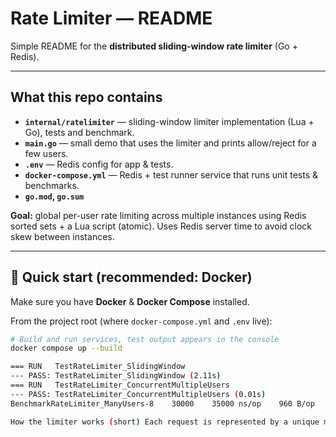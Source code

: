 # Rate Limiter — README

Simple README for the **distributed sliding-window rate limiter** (Go + Redis).

---

## What this repo contains

- **`internal/ratelimiter`** — sliding-window limiter implementation (Lua + Go), tests and benchmark.
- **`main.go`** — small demo that uses the limiter and prints allow/reject for a few users.
- **`.env`** — Redis config for app & tests.
- **`docker-compose.yml`** — Redis + test runner service that runs unit tests & benchmarks.
- **`go.mod`, `go.sum`**

**Goal:** global per-user rate limiting across multiple instances using Redis sorted sets + a Lua script (atomic).
Uses Redis server time to avoid clock skew between instances.

---

## 🚀 Quick start (recommended: Docker)

Make sure you have **Docker** & **Docker Compose** installed.

From the project root (where `docker-compose.yml` and `.env` live):

```bash
# Build and run services, test output appears in the console
docker compose up --build

=== RUN   TestRateLimiter_SlidingWindow
--- PASS: TestRateLimiter_SlidingWindow (2.11s)
=== RUN   TestRateLimiter_ConcurrentMultipleUsers
--- PASS: TestRateLimiter_ConcurrentMultipleUsers (0.01s)
BenchmarkRateLimiter_ManyUsers-8    30000    35000 ns/op    960 B/op    29 allocs/op

How the limiter works (short) Each request is represented by a unique member (UUID) in a Redis sorted set ratelimiter:user:<id>. The Lua script (executed atomically) does: Reads Redis server time with TIME → builds a float timestamp now. ZREMRANGEBYSCORE key 0 now - window — removes old entries outside the sliding window. ZCARD key — counts current requests in the window. If count < limit → ZADD key now member and return 1; otherwise return 0. EXPIRE key 3600 — resets TTL on every request (so keys are auto-cleaned). Using Redis server time avoids clock skew between distributed instances.